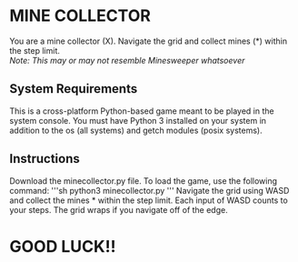 
# MINE COLLECTOR
You are a mine collector (X). Navigate the grid and collect mines (*) within the step limit.  
*Note: This may or may not resemble Minesweeper whatsoever*

## System Requirements
This is a cross-platform Python-based game meant to be played in the system console. You must have Python 3 installed on your system in addition to the os (all systems) and getch modules (posix systems).

## Instructions
Download the minecollector.py file. To load the game, use the following command:
'''sh
python3 minecollector.py
'''
Navigate the grid using WASD and collect the mines * within the step limit. Each input of WASD counts to your steps. The grid wraps if you navigate off of the edge.

# GOOD LUCK!!
